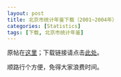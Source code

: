 ```yaml
---
layout: post
title: 北京市统计年鉴下载（2001~2004年）
categories: [Statistics]
tags: [下载, 北京市统计年鉴]
---
```


原帖在[这里](http://www.pinggu.org/bbs/dispbbs.asp?BoardID=55&ID=21041)；下载链接请点击[此处](http://15.down.pinggu.org/UploadFile_20082009/2005-5/200557145315567.rar)。

顺路行个方便，免得大家浪费时间。
